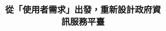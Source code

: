 ---
id: "71"
lang: zh-tw
publish: "TRUE"
selected: "FALSE"
selected_blog: "FALSE"
thumbnail: https://cm.pdis.tw/images/post/71/10WrxhAWDosHxlOz_aexwLVl2VkCOprzh.jpg
cover: https://youtu.be/2TCoZ7kJ6zo
title: 從「使用者需求」出發，重新設計政府資訊服務平臺
description: 「海域遊憩活動一站式資訊平臺使用者需求探詢」部會自提案
color: blue
introduction:
  content: >
    繼去年行政院「向山致敬」的政策討論後，今年行政院持續推動「向海致敬」的政策。
    本次協作會議聚焦在探詢「資訊」的使用者需求，透過11場深度訪談、協作會議的議題盤點，以及邀請各方利害關係人進行面對面的討論，來聚焦海域遊憩活動一站式資訊平臺的「使用者需求」，提供以「使用者為中心」的政府數位服務。 


    協作會議中，除了在上半場藉由部會簡報和心智圖盤點與海相關的遊憩使用者經驗及需求外，下半場的小組討論著重下列核心問題：「如何以不同海洋使用情境來細探使用者資訊需求並討論實行方法？」會議中各方利害關係人，透過進一步的經驗交流與腦力激盪，共同討論出具體方案，並在會中分享彼此的成果。海洋委員會針對協作會議所討論出的方案研擬短中長期執行計畫。後續將持續進行海域遊憩活動一站式資訊平臺的優化。
  image: https://cm.pdis.tw/images/post/71/1izjfvdkRSzeItYM_5t7G2akz0o6I6W_u.jpg
join:
  type: 部
  title: 「向海致敬政策」，歡迎您提供建議與看法！
  link: https://join.gov.tw/policies/detail/cf334ecf-b017-464f-a1ab-4d225aa8ab55
  image: https://cm.pdis.tw/images/post/71/1MEpVrvFIVStiI_ih1RD0Sbf0_zeVSoay.jpg
layout: post
departments:
  - 海委會
tags:
  - 資訊系統
  - 休閒
  - 公私協力
embed:
  agenda_book:
    links:
      - https://issuu.com/pdis.tw/docs/____-____________________________71_____
  mind_map:
    links:
      - https://miro.com/app/live-embed/o9J_koT0vns=/?moveToViewport=133,1778,11810,6655&embedAutoplay=true
  ministry_slide:
    links:
      - https://issuu.com/pdis.tw/docs/__20200821___________
  host_slide:
    links:
      - https://issuu.com/pdis.tw/docs/_______________________
  live:
    links:
      - https://www.youtube.com/watch?v=iGK8-Hi5EP0
  transcript:
    links:
      - https://sayit.pdis.nat.gov.tw/2020-08-21-%E9%96%8B%E6%94%BE%E6%94%BF%E5%BA%9C%E7%AC%AC71%E6%AC%A1%E5%8D%94%E4%BD%9C%E6%9C%83%E8%AD%B0
pictures:
  - https://cm.pdis.tw/images/post/71/1AKebKK-ACmBgPic9bJfkryq0NADSncmF.jpg
  - https://cm.pdis.tw/images/post/71/1BXsFBf4kTfNxM56s1H0LAVpIdXYxsKf0.jpg
  - https://cm.pdis.tw/images/post/71/1fHKj3v9djhonMtRSDgugDbTAOyuCVTLJ.jpg
  - https://cm.pdis.tw/images/post/71/1jAyUEJJYyniUG5E0TVpEUhdCwQSDf_hW.jpg
  - ""
---